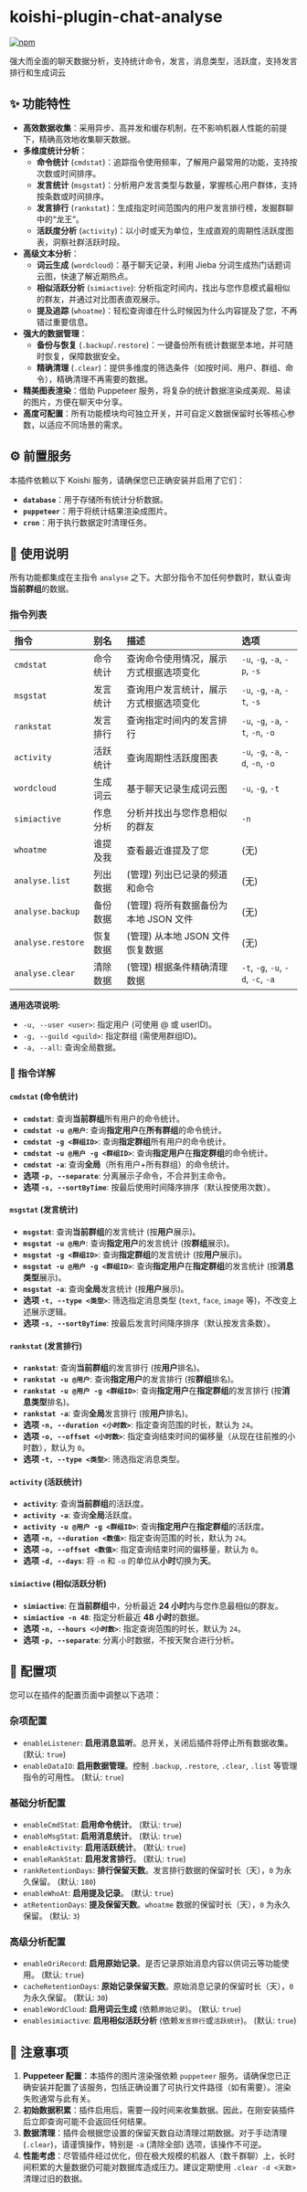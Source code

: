 # koishi-plugin-chat-analyse

[![npm](https://img.shields.io/npm/v/koishi-plugin-chat-analyse?style=flat-square)](https://www.npmjs.com/package/koishi-plugin-chat-analyse)

强大而全面的聊天数据分析，支持统计命令，发言，消息类型，活跃度，支持发言排行和生成词云

## ✨ 功能特性

- **高效数据收集**：采用异步、高并发和缓存机制，在不影响机器人性能的前提下，精确高效地收集聊天数据。
- **多维度统计分析**：
  - **命令统计** (`cmdstat`)：追踪指令使用频率，了解用户最常用的功能，支持按次数或时间排序。
  - **发言统计** (`msgstat`)：分析用户发言类型与数量，掌握核心用户群体，支持按条数或时间排序。
  - **发言排行** (`rankstat`)：生成指定时间范围内的用户发言排行榜，发掘群聊中的“龙王”。
  - **活跃度分析** (`activity`)：以小时或天为单位，生成直观的周期性活跃度图表，洞察社群活跃时段。
- **高级文本分析**：
  - **词云生成** (`wordcloud`)：基于聊天记录，利用 Jieba 分词生成热门话题词云图，快速了解近期热点。
  - **相似活跃分析** (`simiactive`): 分析指定时间内，找出与您作息模式最相似的群友，并通过对比图表直观展示。
  - **提及追踪** (`whoatme`)：轻松查询谁在什么时候因为什么内容提及了您，不再错过重要信息。
- **强大的数据管理**：
  - **备份与恢复** (`.backup`/`.restore`)：一键备份所有统计数据至本地，并可随时恢复，保障数据安全。
  - **精确清理** (`.clear`)：提供多维度的筛选条件（如按时间、用户、群组、命令），精确清理不再需要的数据。
- **精美图表渲染**：借助 Puppeteer 服务，将复杂的统计数据渲染成美观、易读的图片，方便在聊天中分享。
- **高度可配置**：所有功能模块均可独立开关，并可自定义数据保留时长等核心参数，以适应不同场景的需求。

## ⚙️ 前置服务

本插件依赖以下 Koishi 服务，请确保您已正确安装并启用了它们：

- **`database`**：用于存储所有统计分析数据。
- **`puppeteer`**：用于将统计结果渲染成图片。
- **`cron`**：用于执行数据定时清理任务。

## 📝 使用说明

所有功能都集成在主指令 `analyse` 之下。大部分指令不加任何参数时，默认查询**当前群组**的数据。

### 指令列表

| 指令 | 别名 | 描述 | 选项 |
| :--- | :--- | :--- | :--- |
| `cmdstat` | 命令统计 | 查询命令使用情况，展示方式根据选项变化 | `-u`, `-g`, `-a`, `-p`, `-s` |
| `msgstat` | 发言统计 | 查询用户发言统计，展示方式根据选项变化 | `-u`, `-g`, `-a`, `-t`, `-s` |
| `rankstat` | 发言排行 | 查询指定时间内的发言排行 | `-u`, `-g`, `-a`, `-t`, `-n`, `-o` |
| `activity` | 活跃统计 | 查询周期性活跃度图表 | `-u`, `-g`, `-a`, `-d`, `-n`, `-o` |
| `wordcloud` | 生成词云 | 基于聊天记录生成词云图 | `-u`, `-g`, `-t` |
| `simiactive`| 作息分析 | 分析并找出与您作息相似的群友 | `-n` |
| `whoatme` | 谁提及我 | 查看最近谁提及了您 | (无) |
| `analyse.list` | 列出数据 | (管理) 列出已记录的频道和命令 | (无) |
| `analyse.backup` | 备份数据 | (管理) 将所有数据备份为本地 JSON 文件 | (无) |
| `analyse.restore` | 恢复数据 | (管理) 从本地 JSON 文件恢复数据 | (无) |
| `analyse.clear` | 清除数据 | (管理) 根据条件精确清理数据 | `-t`, `-g`, `-u`, `-d`, `-c`, `-a` |

**通用选项说明:**

- `-u, --user <user>`: 指定用户 (可使用 @ 或 userID)。
- `-g, --guild <guild>`: 指定群组 (需使用群组ID)。
- `-a, --all`: 查询全局数据。

### 🔎 指令详解

#### `cmdstat` (命令统计)

- **`cmdstat`**: 查询**当前群组**所有用户的命令统计。
- **`cmdstat -u @用户`**: 查询**指定用户**在**所有群组**的命令统计。
- **`cmdstat -g <群组ID>`**: 查询**指定群组**所有用户的命令统计。
- **`cmdstat -u @用户 -g <群组ID>`**: 查询**指定用户**在**指定群组**的命令统计。
- **`cmdstat -a`**: 查询**全局**（所有用户+所有群组）的命令统计。
- **选项 `-p, --separate`**: 分离展示子命令，不合并到主命令。
- **选项 `-s, --sortByTime`**: 按最后使用时间降序排序（默认按使用次数）。

#### `msgstat` (发言统计)

- **`msgstat`**: 查询**当前群组**的发言统计 (按**用户**展示)。
- **`msgstat -u @用户`**: 查询**指定用户**的发言统计 (按**群组**展示)。
- **`msgstat -g <群组ID>`**: 查询**指定群组**的发言统计 (按**用户**展示)。
- **`msgstat -u @用户 -g <群组ID>`**: 查询**指定用户**在**指定群组**的发言统计 (按**消息类型**展示)。
- **`msgstat -a`**: 查询**全局**发言统计 (按**用户**展示)。
- **选项 `-t, --type <类型>`**: 筛选指定消息类型 (`text`, `face`, `image` 等)，不改变上述展示逻辑。
- **选项 `-s, --sortByTime`**: 按最后发言时间降序排序（默认按发言条数）。

#### `rankstat` (发言排行)

- **`rankstat`**: 查询**当前群组**的发言排行 (按**用户**排名)。
- **`rankstat -u @用户`**: 查询**指定用户**的发言排行 (按**群组**排名)。
- **`rankstat -u @用户 -g <群组ID>`**: 查询**指定用户**在**指定群组**的发言排行 (按**消息类型**排名)。
- **`rankstat -a`**: 查询**全局**发言排行 (按**用户**排名)。
- **选项 `-n, --duration <小时数>`**: 指定查询范围的时长，默认为 `24`。
- **选项 `-o, --offset <小时数>`**: 指定查询结束时间的偏移量（从现在往前推的小时数），默认为 `0`。
- **选项 `-t, --type <类型>`**: 筛选指定消息类型。

#### `activity` (活跃统计)

- **`activity`**: 查询**当前群组**的活跃度。
- **`activity -a`**: 查询**全局**活跃度。
- **`activity -u @用户 -g <群组ID>`**: 查询**指定用户**在**指定群组**的活跃度。
- **选项 `-n, --duration <数值>`**: 指定查询范围的时长，默认为 `24`。
- **选项 `-o, --offset <数值>`**: 指定查询结束时间的偏移量，默认为 `0`。
- **选项 `-d, --days`**: 将 `-n` 和 `-o` 的单位从**小时**切换为**天**。

#### `simiactive` (相似活跃分析)

- **`simiactive`**: 在**当前群组**中，分析最近 **24 小时**内与您作息最相似的群友。
- **`simiactive -n 48`**: 指定分析最近 **48 小时**的数据。
- **选项 `-n, --hours <小时数>`**: 指定查询范围的时长，默认为 `24`。
- **选项 `-p, --separate`**: 分离小时数据，不按天聚合进行分析。

## 🔧 配置项

您可以在插件的配置页面中调整以下选项：

### 杂项配置

- `enableListener`: **启用消息监听**。总开关，关闭后插件将停止所有数据收集。 (默认: `true`)
- `enableDataIO`: **启用数据管理**。控制 `.backup`, `.restore`, `.clear`, `.list` 等管理指令的可用性。 (默认: `true`)

### 基础分析配置

- `enableCmdStat`: **启用命令统计**。 (默认: `true`)
- `enableMsgStat`: **启用消息统计**。 (默认: `true`)
- `enableActivity`: **启用活跃统计**。 (默认: `true`)
- `enableRankStat`: **启用发言排行**。 (默认: `true`)
- `rankRetentionDays`: **排行保留天数**。发言排行数据的保留时长（天），`0` 为永久保留。 (默认: `180`)
- `enableWhoAt`: **启用提及记录**。 (默认: `true`)
- `atRetentionDays`: **提及保留天数**。`whoatme` 数据的保留时长（天），`0` 为永久保留。 (默认: `3`)

### 高级分析配置

- `enableOriRecord`: **启用原始记录**。是否记录原始消息内容以供词云等功能使用。 (默认: `true`)
- `cacheRetentionDays`: **原始记录保留天数**。原始消息记录的保留时长（天），`0` 为永久保留。 (默认: `30`)
- `enableWordCloud`: **启用词云生成** (依赖`原始记录`)。 (默认: `true`)
- `enablesimiactive`: **启用相似活跃分析** (依赖`发言排行`或`活跃统计`)。 (默认: `true`)

## 📌 注意事项

1. **Puppeteer 配置**：本插件的图片渲染强依赖 `puppeteer` 服务。请确保您已正确安装并配置了该服务，包括正确设置了可执行文件路径（如有需要）。渲染失败通常与此有关。
2. **初始数据积累**：插件启用后，需要一段时间来收集数据。因此，在刚安装插件后立即查询可能不会返回任何结果。
3. **数据清理**：插件会根据您设置的保留天数自动清理过期数据。对于手动清理 (`.clear`)，请谨慎操作，特别是 `-a` (清除全部) 选项，该操作不可逆。
4. **性能考虑**：尽管插件经过优化，但在极大规模的机器人（数千群聊）上，长时间积累的大量数据仍可能对数据库造成压力。建议定期使用 `.clear -d <天数>` 清理过旧的数据。

